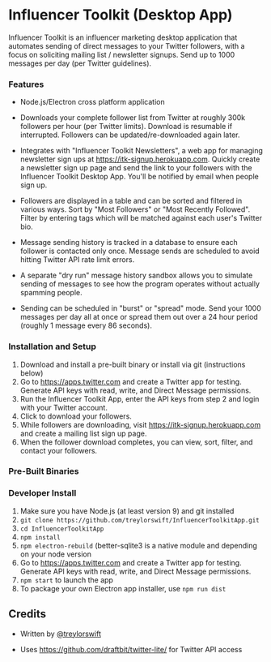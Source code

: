 # Influencer Toolkit (Desktop App)

Influencer Toolkit is an influencer marketing desktop application that automates sending of direct messages to your Twitter followers, with a focus on soliciting mailing list / newsletter signups. Send up to 1000 messages per day (per Twitter guidelines).

### Features

- Node.js/Electron cross platform application

- Downloads your complete follower list from Twitter at roughly 300k followers per hour (per Twitter limits). Download is resumable if interrupted. Followers can be updated/re-downloaded again later.

- Integrates with "Influencer Toolkit Newsletters", a web app for managing newsletter sign ups at https://itk-signup.herokuapp.com. Quickly create a newsletter sign up page and send the link to your followers with the Influencer Toolkit Desktop App. You'll be notified by email when people sign up.

- Followers are displayed in a table and can be sorted and filtered in various ways. Sort by "Most Followers" or "Most Recently Followed". Filter by entering tags which will be matched against each user's Twitter bio.

- Message sending history is tracked in a database to ensure each follower is contacted only once. Message sends are scheduled to avoid hitting Twitter API rate limit errors.
 
- A separate "dry run" message history sandbox allows you to simulate sending of messages to see how the program operates without actually spamming people.

- Sending can be scheduled in "burst" or "spread" mode. Send your 1000 messages per day all at once or spread them out over a 24 hour period (roughly 1 message every 86 seconds).
### 

### Installation and Setup

1. Download and install a pre-built binary or install via git (instructions below)
2. Go to <https://apps.twitter.com> and create a Twitter app for testing. Generate API keys with read, write, and Direct Message permissions.
3. Run the Influencer Toolkit App, enter the API keys from step 2 and login with your Twitter account.
4. Click to download your followers.
5. While followers are downloading, visit https://itk-signup.herokuapp.com and create a mailing list sign up page.
6. When the follower download completes, you can view, sort, filter, and contact your followers.

### Pre-Built Binaries

### Developer Install
1. Make sure you have Node.js (at least version 9) and git installed 
2. `git clone https://github.com/treylorswift/InfluencerToolkitApp.git`
3. `cd InfluencerToolkitApp`
3. `npm install`
4. `npm electron-rebuild` (better-sqlite3 is a native module and depending on your node version
5. Go to <https://apps.twitter.com> and create a Twitter app for testing. Generate API keys with read, write, and Direct Message permissions.
6. `npm start` to launch the app
7. To package your own Electron app installer, use `npm run dist`

## Credits

- Written by [@treylorswift](https://twitter.com/treylorswift)

- Uses https://github.com/draftbit/twitter-lite/ for Twitter API access
